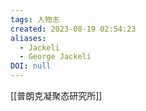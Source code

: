 ```yaml
---
tags: 人物志
created: 2023-08-19 02:54:23
aliases:
  - Jackeli
  - George Jackeli
DOI: null
---
```


[[普朗克凝聚态研究所]]
